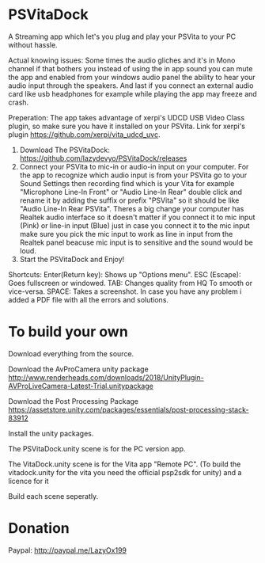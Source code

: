 # PSVitaDock
A Streaming app which let's you plug and play your PSVita to your PC without hassle.


Actual knowing issues: Some times the audio gliches and it's in Mono channel if that bothers you instead of using the in app sound you can mute the app and enabled from your windows audio panel the ability to hear your audio input through the speakers.
And last if you connect an external audio card like usb headphones for example while playing the app may freeze and crash.

Preperation: 
The app takes advantage of xerpi's UDCD USB Video Class plugin, so make sure you have it installed on your PSVita.
Link for xerpi's plugin https://github.com/xerpi/vita_udcd_uvc. 
1. Download The PSVitaDock: https://github.com/lazydevyo/PSVitaDock/releases 
2. Connect your PSVita to mic-in or audio-in input on your computer. For the app to recognize which audio input is from your PSVita go to your Sound Settings then recording find which is your Vita for example "Microphone Line-In Front" or "Audio Line-In Rear" double click and rename it by adding the suffix or prefix "PSVita" so it should be like "Audio Line-In Rear PSVita".
Theres a big change your computer has Realtek audio interface so it doesn't matter if you connect it to mic input (Pink) or line-in input (Blue) just in case you connect it to the mic input make sure you pick the mic input to work as line in input from the Realtek panel beacuse mic input is to sensitive and the sound would be loud.
3. Start the PSVitaDock and Enjoy!

Shortcuts:
Enter(Return key): Shows up "Options menu".
ESC (Escape): Goes fullscreen or windowed.
TAB: Changes quality from HQ To smooth or vice-versa.
SPACE: Takes a screenshot.
In case you have any problem i added a PDF file with all the errors and solutions.

# To build your own

Download everything from the source.</br>

Download the AvProCamera unity package http://www.renderheads.com/downloads/2018/UnityPlugin-AVProLiveCamera-Latest-Trial.unitypackage</br>

Download the Post Processing Package https://assetstore.unity.com/packages/essentials/post-processing-stack-83912</br>

Install the unity packages.</br>

The PSVitaDock.unity scene is for the PC version app.</br>

The VitaDock.unity scene is for the Vita app "Remote PC". (To build the vitadock.unity for the vita you need the official psp2sdk for unity) and a licence for it</br>

Build each scene seperatly.

# Donation

Paypal: http://paypal.me/LazyOx199
